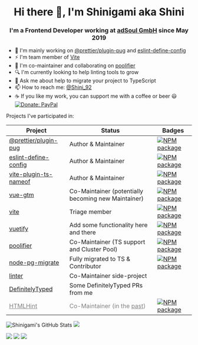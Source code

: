 <h1 align="center">Hi there 👋, I'm Shinigami aka Shini</h1>
<h3 align="center">I'm a Frontend Developer working at <a href="https://www.adsoul.com" target="_blank">adSoul GmbH</a> since May 2019</h3>

- 🔭 I'm mainly working on [@prettier/plugin-pug](https://github.com/prettier/plugin-pug) and [eslint-define-config](https://github.com/Shinigami92/eslint-define-config)
- ⚡ I'm team member of [Vite](https://github.com/vitejs/vite)
  <!-- - 🌱 I'm currently learning ... -->
- 👯 I'm co-maintainer and collaborating on [poolifier](https://github.com/pioardi/poolifier)
  <!-- - 🤔 I'm looking for help with ... -->
- 🔍 I'm currently looking to help linting tools to grow
- 💬 Ask me about help to migrate your project to TypeScript
- 📫 How to reach me: [@Shini_92](https://twitter.com/Shini_92)
  <!-- - 😄 Pronouns: ... -->
  <!-- - ⚡ Fun fact: ... -->
- ☕ If you like my work, you can support me with a coffee or beer 😃  
  [![Donate: PayPal](https://img.shields.io/badge/Donate-PayPal-blue.svg)](https://www.paypal.com/donate?hosted_button_id=L7GY729FBKTZY)

Projects I've participated in:

<table width="100%">
  <thead>
    <tr>
      <th>Project</th>
      <th>Status</th>
      <th>Badges</th>
    </tr>
  </thead>
  <tbody>
    <tr>
      <td>
        <a href="https://github.com/prettier/plugin-pug" target="_blank">@prettier/plugin-pug</a>
      </td>
      <td>Author & Maintainer</td>
      <td>
        <a href="https://www.npmjs.com/package/@prettier/plugin-pug" target="_blank">
          <img alt="NPM package" src="https://img.shields.io/npm/v/@prettier/plugin-pug.svg?style=flat-square">
        </a>
      </td>
    </tr>
    <tr>
      <td>
        <a href="https://github.com/Shinigami92/eslint-define-config" target="_blank">eslint-define-config</a>
      </td>
      <td>Author & Maintainer</td>
      <td>
        <a href="https://www.npmjs.com/package/Shinigami92/eslint-define-config" target="_blank">
          <img alt="NPM package" src="https://img.shields.io/npm/v/eslint-define-config.svg?style=flat-square">
        </a>
      </td>
    </tr>
    <tr>
      <td>
        <a href="https://github.com/Shinigami92/vite-plugin-ts-nameof" target="_blank">vite-plugin-ts-nameof</a>
      </td>
      <td>Author & Maintainer</td>
      <td>
        <a href="https://www.npmjs.com/package/vite-plugin-ts-nameof" target="_blank">
          <img alt="NPM package" src="https://img.shields.io/npm/v/vite-plugin-ts-nameof.svg?style=flat-square">
        </a>
      </td>
    </tr>
    <tr>
      <td>
        <a href="https://github.com/mib200/vue-gtm" target="_blank">vue-gtm</a>
      </td>
      <td>Co-Maintainer (potentially becoming new Maintainer)</td>
      <td>
        <a href="https://www.npmjs.com/package/vue-gtm" target="_blank">
          <img alt="NPM package" src="https://img.shields.io/npm/v/vue-gtm.svg?style=flat-square">
        </a>
      </td>
    </tr>
    <tr>
      <td>
        <a href="https://github.com/vitejs/vite" target="_blank">vite</a>
      </td>
      <td>Triage member</td>
      <td>
        <a href="https://www.npmjs.com/package/vite" target="_blank">
          <img alt="NPM package" src="https://img.shields.io/npm/v/vite.svg?style=flat-square">
        </a>
      </td>
    </tr>
    <tr>
      <td>
        <a href="https://github.com/vuetifyjs/vuetify/pulls?q=is%3Apr+author%3AShinigami92+is%3Amerged+" target="_blank">vuetify</a>
      </td>
      <td>Add some functionality here and there</td>
      <td>
        <a href="https://www.npmjs.com/package/vuetify" target="_blank">
          <img alt="NPM package" src="https://img.shields.io/npm/v/vuetify.svg?style=flat-square">
        </a>
      </td>
    </tr>
    <tr>
      <td>
        <a href="https://github.com/pioardi/poolifier" target="_blank">poolifier</a>
      </td>
      <td>Co-Maintainer (TS support and Cluster Pool)</td>
      <td>
        <a href="https://www.npmjs.com/package/poolifier" target="_blank">
          <img alt="NPM package" src="https://img.shields.io/npm/v/poolifier.svg?style=flat-square">
        </a>
      </td>
    </tr>
    <tr>
      <td>
        <a href="https://github.com/salsita/node-pg-migrate/pulls?q=author%3AShinigami92" target="_blank">node-pg-migrate</a>
      </td>
      <td>Fully migrated to TS & Contributor</td>
      <td>
        <a href="https://www.npmjs.com/package/node-pg-migrate" target="_blank">
          <img alt="NPM package" src="https://img.shields.io/npm/v/node-pg-migrate.svg?style=flat-square">
        </a>
      </td>
    </tr>
    <tr>
      <td>
        <a href="https://github.com/linterjs/core" target="_blank">linter</a>
      </td>
      <td>Co-Maintainer side-project</td>
      <td></td>
    </tr>
    <tr>
      <td>
        <a href="https://github.com/DefinitelyTyped/DefinitelyTyped/pulls?q=is%3Apr+author%3AShinigami92+" target="_blank">DefinitelyTyped</a>
      </td>
      <td>Some DefinitelyTyped PRs from me</td>
      <td></td>
    </tr>
    <tr style="color: grey;">
      <td>
        <a href="https://github.com/htmlhint/HTMLHint" target="_blank" style="color: grey;">HTMLHint</a>
      </td>
      <td>Co-Maintainer (in the <a href="https://github.com/htmlhint/HTMLHint/issues/356#issuecomment-661714995" target="_blank" style="color: grey;">past</a>)</td>
      <td>
        <a href="https://www.npmjs.com/package/htmlhint" target="_blank">
          <img alt="NPM package" src="https://img.shields.io/npm/v/htmlhint.svg?style=flat-square">
        </a>
      </td>
    </tr>
  </tbody>
</table>

<img src="https://github-readme-stats.vercel.app/api?username=Shinigami92&show_icons=true&include_all_commits=true&theme=tokyonight" alt="Shinigami's GitHub Stats" />&nbsp;<img src="https://github-readme-stats.vercel.app/api/top-langs/?username=Shinigami92&layout=compact&theme=tokyonight" />

<img src="https://github-readme-stats.vercel.app/api/pin/?username=prettier&repo=plugin-pug&theme=tokyonight" />&nbsp;<img src="https://github-readme-stats.vercel.app/api/pin/?username=Shinigami92&repo=eslint-define-config&theme=tokyonight" />&nbsp;<img src="https://github-readme-stats.vercel.app/api/pin/?username=Shinigami92&repo=vite-plugin-ts-nameof&theme=tokyonight" />
